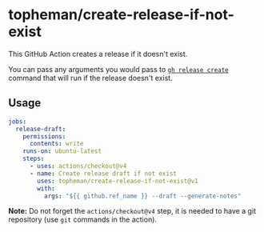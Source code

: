 # topheman/create-release-if-not-exist

This GitHub Action creates a release if it doesn't exist.

You can pass any arguments you would pass to [`gh release create`](https://cli.github.com/manual/gh_release_create) command that will run if the release doesn't exist.

## Usage

```yaml
jobs:
  release-draft:
    permissions:
      contents: write
    runs-on: ubuntu-latest
    steps:
      - uses: actions/checkout@v4
      - name: Create release draft if not exist
        uses: topheman/create-release-if-not-exist@v1
        with:
          args: "${{ github.ref_name }} --draft --generate-notes"
```

**Note:** Do not forget the `actions/checkout@v4` step, it is needed to have a git repository (use `git` commands in the action).
